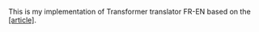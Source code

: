 This is my implementation of Transformer translator FR-EN based on the [[article]](https://arxiv.org/pdf/1706.03762.pdf).

